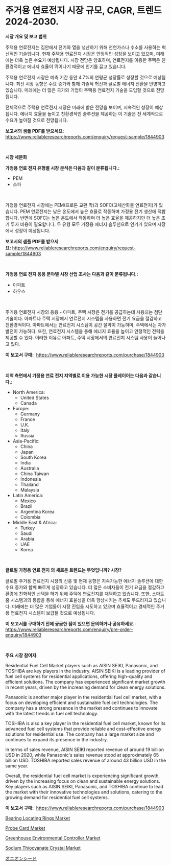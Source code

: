 <p><h1>주거용 연료전지 시장 규모, CAGR, 트렌드 2024-2030.</h1></p><p><strong>시장 개요 및 보고 범위</strong></p>
<p><p>주택용 연료전지는 집안에서 전기와 열을 생산하기 위해 천연가스나 수소를 사용하는 혁신적인 기술입니다. 현재 주택용 연료전지 시장은 안정적인 성장을 보이고 있으며, 미래에는 더욱 높은 수요가 예상됩니다. 시장 전망은 양호하며, 연료전지를 이용한 주택은 친환경적이고 에너지 효율이 뛰어나기 때문에 인기를 끌고 있습니다.</p><p>주택용 연료전지 시장은 예측 기간 동안 4.7%의 연평균 성장률로 성장할 것으로 예상됩니다. 최신 시장 동향은 수요 증가와 함께 기술적 혁신과 글로벌 에너지 전환을 반영하고 있습니다. 미래에는 더 많은 국가와 기업이 주택용 연료전지 기술을 도입할 것으로 전망됩니다.</p><p>전체적으로 주택용 연료전지 시장은 미래에 밝은 전망을 보이며, 지속적인 성장이 예상됩니다. 에너지 효율을 높이고 친환경적인 솔루션을 제공하는 이 기술은 전 세계적으로 수요가 높아질 것으로 전망됩니다.</p></p>
<p><strong>보고서의 샘플 PDF를 받으세요:</strong> <a href="https://www.reliableresearchreports.com/enquiry/request-sample/1844903">https://www.reliableresearchreports.com/enquiry/request-sample/1844903</a></p>
<p>&nbsp;</p>
<p><strong>시장 세분화</strong></p>
<p><strong>가정용 연료 전지 유형별 시장 분석은 다음과 같이 분류됩니다.:</strong></p>
<p><ul><li>PEM</li><li>소파</li></ul></p>
<p>&nbsp;</p>
<p><p>가정용 연료전지 시장에는 PEM(프로톤 교환 막)과 SOFC(고체산화물 연료전지)가 있습니다. PEM 연료전지는 낮은 온도에서 높은 효율로 작동하며 가정용 전기 생산에 적합합니다. 반면에 SOFC는 높은 온도에서 작동하며 더 높은 효율을 제공하지만 더 높은 초기 투자 비용이 필요합니다. 두 유형 모두 가정용 에너지 솔루션으로 인기가 있으며 시장에서 성장이 예상됩니다.</p></p>
<p><strong>보고서의 샘플 PDF를 받으세요:</strong>&nbsp;<a href="https://www.reliableresearchreports.com/enquiry/request-sample/1844903">https://www.reliableresearchreports.com/enquiry/request-sample/1844903</a></p>
<p>&nbsp;</p>
<p><strong> 가정용 연료 전지 응용 분야별 시장 산업 조사는 다음과 같이 분류됩니다.:</strong></p>
<p><ul><li>아파트</li><li>하우스</li></ul></p>
<p>&nbsp;</p>
<p><p>주거용 연료전지 시장의 응용 - 아파트, 주택 시장은 전기를 공급하는데 사용되는 첨단 기술이다. 아파트나 주택 시장에서 연료전지 시스템을 사용하면 전기 요금을 절감하고 친환경적이다. 아파트에서는 연료전지 시스템이 공간 절약이 가능하며, 주택에서는 자가발전이 가능하다. 또한, 연료전지 시스템을 통해 에너지 효율을 높이고 안정적인 전력을 제공할 수 있다. 이러한 이유로 아파트, 주택 시장에서의 연료전지 시스템 사용이 늘어나고 있다.</p></p>
<p><strong>이 보고서 구매:</strong>&nbsp; <a href="https://www.reliableresearchreports.com/purchase/1844903">https://www.reliableresearchreports.com/purchase/1844903</a></p>
<p>&nbsp;</p>
<p><strong>지역 측면에서 가정용 연료 전지 지역별로 이용 가능한 시장 플레이어는 다음과 같습니다.:</strong></p>
<p><ul>
    <li>
        North America:
        <ul>
            <li>United States</li>
            <li>Canada</li>
        </ul>
    </li>
    <li>
        Europe:
        <ul>
            <li>Germany</li>
            <li>France</li>
            <li>U.K.</li>
            <li>Italy</li>
            <li>Russia</li>
        </ul>
    </li>
    <li>
        Asia-Pacific:
        <ul>
            <li>China</li>
            <li>Japan</li>
            <li>South Korea</li>
            <li>India</li>
            <li>Australia</li>
            <li>China Taiwan</li>
            <li>Indonesia</li>
            <li>Thailand</li>
            <li>Malaysia</li>
        </ul>
    </li>
    <li>
        Latin America:
        <ul>
            <li>Mexico</li>
            <li>Brazil</li>
            <li>Argentina Korea</li>
            <li>Colombia</li>
        </ul>
    </li>
    <li>
        Middle East & Africa:
        <ul>
            <li>Turkey</li>
            <li>Saudi</li>
            <li>Arabia</li>
            <li>UAE</li>
            <li>Korea</li>
        </ul>
    </li>
    </ul></p>
<p>&nbsp;</p>
<p><strong>글로벌 가정용 연료 전지 의 새로운 트렌드는 무엇입니까? 시장?</strong></p>
<p><p>글로벌 주거용 연료전지 시장의 신흥 및 현재 동향은 지속가능한 에너지 솔루션에 대한 수요 증가와 함께 빠르게 성장하고 있습니다. 더 많은 소비자들이 전기 요금을 절감하고 환경에 친화적인 선택을 하기 위해 주택에 연료전지를 채택하고 있습니다. 또한, 스마트 홈 시스템과의 통합을 통해 에너지 효율성을 더욱 향상시키는 추세도 두드러지고 있습니다. 미래에는 더 많은 기업들이 시장 진입을 시도하고 있으며 효율적이고 경제적인 주거용 연료전지 시스템이 보급될 것으로 예상됩니다.</p></p>
<p><strong>이 보고서를 구매하기 전에 궁금한 점이 있으면 문의하거나 공유하세요.</strong>- <a href="https://www.reliableresearchreports.com/enquiry/pre-order-enquiry/1844903">https://www.reliableresearchreports.com/enquiry/pre-order-enquiry/1844903</a></p>
<p>&nbsp;</p>
<p><strong>주요 시장 참여자</strong></p>
<p><p>Residential Fuel Cell Market players such as AISIN SEIKI, Panasonic, and TOSHIBA are key players in the industry. AISIN SEIKI is a leading provider of fuel cell systems for residential applications, offering high-quality and efficient solutions. The company has experienced significant market growth in recent years, driven by the increasing demand for clean energy solutions.</p><p>Panasonic is another major player in the residential fuel cell market, with a focus on developing efficient and sustainable fuel cell technologies. The company has a strong presence in the market and continues to innovate with the latest trends in fuel cell technology.</p><p>TOSHIBA is also a key player in the residential fuel cell market, known for its advanced fuel cell systems that provide reliable and cost-effective energy solutions for residential use. The company has a large market size and continues to expand its presence in the industry.</p><p>In terms of sales revenue, AISIN SEIKI reported revenue of around 19 billion USD in 2020, while Panasonic's sales revenue stood at approximately 65 billion USD. TOSHIBA reported sales revenue of around 43 billion USD in the same year.</p><p>Overall, the residential fuel cell market is experiencing significant growth, driven by the increasing focus on clean and sustainable energy solutions. Key players such as AISIN SEIKI, Panasonic, and TOSHIBA continue to lead the market with their innovative technologies and solutions, catering to the growing demand for residential fuel cell systems.</p></p>
<p><strong>이 보고서 구매:</strong>&nbsp;&nbsp;<a href="https://www.reliableresearchreports.com/purchase/1844903">https://www.reliableresearchreports.com/purchase/1844903</a></p>
<p><p><a href="https://ivy-potential-64b.notion.site/Bearing-Locating-Rings-Market-Research-Report-Unlocks-Analysis-on-the-Market-Financial-Status-Marke-85004a9e71e44070967b73c08ae65d7c">Bearing Locating Rings Market</a></p><p><a href="https://view.publitas.com/reportprime-1/probe-card-market-size-focuses-on-market-dynamics-in-depth-analysis-and-future-projections-of-its-market-forecasted-for-period-from-2024-to-2031/">Probe Card Market</a></p><p><a href="https://github.com/FassouRP/Market-Research-Report-List-3/blob/main/greenhouse-environmental-controller-market.md">Greenhouse Environmental Controller Market</a></p><p><a href="https://issuu.com/reportprime-2/docs/sodium-thiocyanate-crystal-market-size-2030.pptx">Sodium Thiocyanate Crystal Market</a></p><p><a href="https://github.com/nxboeu02965442/Market-Research-Report-List-1/blob/main/8305747186125.md">オニオンシード</a></p></p>
